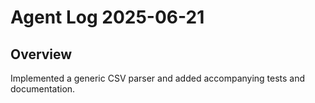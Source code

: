 # Agent Log 2025-06-21

## Overview

Implemented a generic CSV parser and added accompanying tests and documentation.
